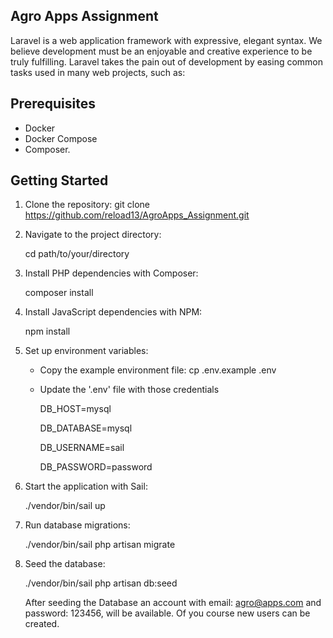 

## Agro Apps Assignment

Laravel is a web application framework with expressive, elegant syntax. We believe development must be an enjoyable and creative experience to be truly fulfilling. Laravel takes the pain out of development by easing common tasks used in many web projects, such as:
## Prerequisites
- Docker
- Docker Compose
- Composer.

## Getting Started

1. Clone the repository:
   git clone https://github.com/reload13/AgroApps_Assignment.git

2. Navigate to the project directory:
   
   cd path/to/your/directory


4. Install PHP dependencies with Composer:
   
   composer install


6. Install JavaScript dependencies with NPM:

   npm install
   

8. Set up environment variables:

    - Copy the example environment file:
      cp .env.example .env

    - Update the '.env' file with those credentials
       
      DB_HOST=mysql
      
      DB_DATABASE=mysql
      
      DB_USERNAME=sail
      
      DB_PASSWORD=password
      

 9. Start the application with Sail:
   
    ./vendor/bin/sail up
   

11. Run database migrations:
    
    ./vendor/bin/sail php artisan migrate
   

13. Seed the database:
    
    ./vendor/bin/sail php artisan db:seed
   

    After seeding the Database an account with email: agro@apps.com and password: 123456, will be available. Of you course new users can be created.

